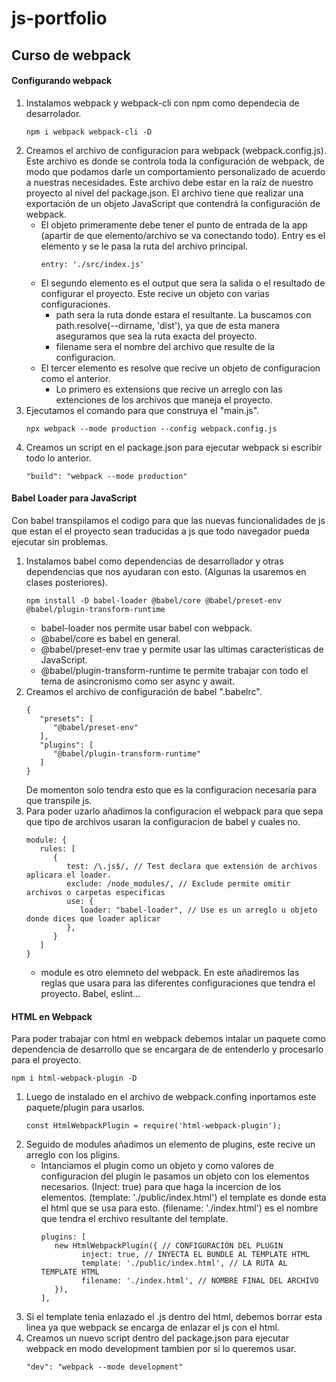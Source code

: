 # js-portfolio
## Curso de webpack
#### Configurando webpack
1. Instalamos webpack y webpack-cli con npm como dependecia de desarrolador.
   ~~~
   npm i webpack webpack-cli -D
   ~~~
2. Creamos el archivo de configuracion para webpack (webpack.config.js). Este archivo es donde se controla toda la configuración de webpack, de modo que podamos darle un comportamiento personalizado de acuerdo a nuestras necesidades. Este archivo debe estar en la raíz de nuestro proyecto al nivel del package.json. El archivo tiene que realizar una exportación de un objeto JavaScript que contendrá la configuración de webpack.
   - El objeto primeramente debe tener el punto de entrada de la app (apartir de que elemento/archivo se va conectando todo). Entry es el elemento y se le pasa la ruta del archivo principal.
      ~~~
      entry: './src/index.js'
      ~~~
   -  El segundo elemento es el output que sera la salida o el resultado de configurar el proyecto. Este recive un objeto con varias configuraciones.
      - path sera la ruta donde estara el resultante. La buscamos con path.resolve(--dirname, 'dist'), ya que de esta manera aseguramos que sea la ruta exacta del proyecto.
      - filename sera el nombre del archivo que resulte de la configuracion.
   - El tercer elemento es resolve que recive un objeto de configuracion como el anterior.
      - Lo primero es extensions que recive un arreglo con las extenciones de los archivos que maneja el proyecto.
3. Ejecutamos el comando para que construya el "main.js".
   ~~~
   npx webpack --mode production --config webpack.config.js
   ~~~
4. Creamos un script en el package.json para ejecutar webpack si escribir todo lo anterior.
   ~~~
   "build": "webpack --mode production"
   ~~~
#### Babel Loader para JavaScript
Con babel transpilamos el codigo para que las nuevas funcionalidades de js que estan el el proyecto sean traducidas a js que todo navegador pueda ejecutar sin problemas.
1. Instalamos babel como dependencias de desarrollador y otras dependencias que nos ayudaran con esto. (Algunas la usaremos en clases posteriores).
   ~~~
   npm install -D babel-loader @babel/core @babel/preset-env @babel/plugin-transform-runtime
   ~~~
   - babel-loader nos permite usar babel con webpack.
   - @babel/core es babel en general.
   - @babel/preset-env trae y permite usar las ultimas características de JavaScript.
   - @babel/plugin-transform-runtime te permite trabajar con todo el tema de asincronismo como ser async y await.
2. Creamos el archivo de configuración de babel ".babelrc".
   ~~~
   {
      "presets": [
         "@babel/preset-env"
      ],
      "plugins": [
         "@babel/plugin-transform-runtime"
      ]
   }
   ~~~
   De momenton solo tendra esto que es la configuracion necesaria para que transpile js.
3. Para poder uzarlo añadimos la configuracion el webpack para que sepa que tipo de archivos usaran la configuracion de babel y cuales no.
   ~~~
   module: {
      rules: [
         {
            test: /\.js$/, // Test declara que extensión de archivos aplicara el loader.
            exclude: /node_modules/, // Exclude permite omitir archivos o carpetas especificas
            use: {
               loader: "babel-loader", // Use es un arreglo u objeto donde dices que loader aplicar
            },
         }
      ]
   }
   ~~~
   - module es otro elemneto del webpack. En este añadiremos las reglas que usara para las diferentes configuraciones que tendra el proyecto. Babel, eslint...
#### HTML en Webpack
Para poder trabajar con html en webpack debemos intalar un paquete como dependencia de desarrollo que se encargara de de entenderlo y procesarlo para el proyecto.
   ~~~
   npm i html-webpack-plugin -D
   ~~~
1. Luego de instalado en el archivo de webpack.confing inportamos este paquete/plugin para usarlos.
   ~~~
   const HtmlWebpackPlugin = require('html-webpack-plugin');
   ~~~
2. Seguido de modules añadimos un elemento de plugins, este recive un arreglo con los pligins.
   - Intanciamos el plugin como un objeto y como valores de configuracion del plugin le pasamos un objeto con los elementos necesarios. (Inject: true) para que haga la incercion de los elementos. (template: './public/index.html') el template es donde esta el html que se usa para esto. (filename: './index.html') es el nombre que tendra el erchivo resultante del template.
      ~~~
      plugins: [
         new HtmlWebpackPlugin({ // CONFIGURACIÓN DEL PLUGIN
               inject: true, // INYECTA EL BUNDLE AL TEMPLATE HTML
               template: './public/index.html', // LA RUTA AL TEMPLATE HTML
               filename: './index.html', // NOMBRE FINAL DEL ARCHIVO
         }),
      ],
      ~~~
3. Si el template tenia enlazado el .js dentro del html, debemos borrar esta linea ya que webpack se encarga de enlazar el js con el html.
4. Creamos un nuevo script dentro del package.json para ejecutar webpack en modo development tambien por si lo queremos usar.
   ~~~
   "dev": "webpack --mode development"
   ~~~